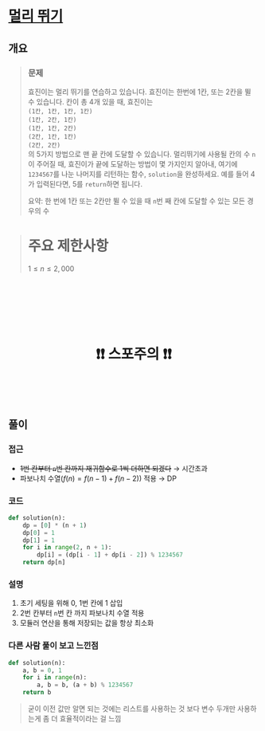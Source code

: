 # [멀리 뛰기](https://school.programmers.co.kr/learn/courses/30/lessons/12914)

## 개요
> ### 문제
> 효진이는 멀리 뛰기를 연습하고 있습니다. 효진이는 한번에 1칸, 또는 2칸을 뛸 수 있습니다. 칸이 총 4개 있을 때, 효진이는  
> `(1칸, 1칸, 1칸, 1칸)`  
> `(1칸, 2칸, 1칸)`  
> `(1칸, 1칸, 2칸)`  
> `(2칸, 1칸, 1칸)`  
> `(2칸, 2칸)`  
> 의 5가지 방법으로 맨 끝 칸에 도달할 수 있습니다. 멀리뛰기에 사용될 칸의 수 `n`이 주어질 때, 효진이가 끝에 도달하는 방법이 몇 가지인지 알아내, 여기에 `1234567`를 나눈 나머지를 리턴하는 함수, `solution`을 완성하세요. 예를 들어 4가 입력된다면, 5를 `return`하면 됩니다.
>
> 요약: 한 번에 1칸 또는 2칸만 뛸 수 있을 때 `n`번 째 칸에 도달할 수 있는 모든 경우의 수

> # 주요 제한사항
> $1 \le n \le 2,000$

<h1 align="center"><br><br><br>❗️❗️ 스포주의 ❗️❗️<br><br><br></h1>

## 풀이
### 접근
- ~~1번 칸부터 `n`번 칸까지 재귀함수로 1씩 더하면 되겠다~~ $\to$ 시간초과
- 파보나치 수열($f(n) = f(n-1) + f(n-2)$) 적용 $\to$ DP

### 코드
```python
def solution(n):
    dp = [0] * (n + 1)
    dp[0] = 1
    dp[1] = 1
    for i in range(2, n + 1):
        dp[i] = (dp[i - 1] + dp[i - 2]) % 1234567
    return dp[n]
```

### 설명
1. 초기 세팅을 위해 0, 1번 칸에 1 삽입
2. 2번 칸부터 `n`번 칸 까지 파보나치 수열 적용
3. 모듈러 연산을 통해 저장되는 값을 항상 최소화

### 다른 사람 풀이 보고 느낀점
```python
def solution(n):
    a, b = 0, 1
    for i in range(n):
        a, b = b, (a + b) % 1234567
    return b
```
> 굳이 이전 값만 알면 되는 것에는 리스트를 사용하는 것 보다 변수 두개만 사용하는게 좀 더 효율적이라는 걸 느낌
